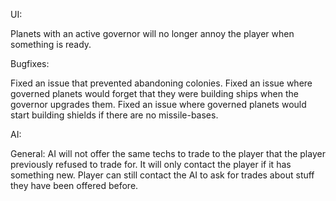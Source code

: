 UI:

Planets with an active governor will no longer annoy the player when something is ready.

Bugfixes:

Fixed an issue that prevented abandoning colonies.
Fixed an issue where governed planets would forget that they were building ships when the governor upgrades them.
Fixed an issue where governed planets would start building shields if there are no missile-bases.

AI:

General:
AI will not offer the same techs to trade to the player that the player previously refused to trade for. It will only contact the player if it has something new. Player can still contact the AI to ask for trades about stuff they have been offered before.